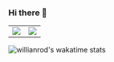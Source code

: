 ### Hi there 👋

<!--
**Fayst2D/Fayst2D** is a ✨ _special_ ✨ repository because its `README.md` (this file) appears on your GitHub profile.

Here are some ideas to get you started:

- 🔭 I’m currently working on ...
- 🌱 I’m currently learning ...
- 👯 I’m looking to collaborate on ...
- 🤔 I’m looking for help with ...
- 💬 Ask me about ...
- 📫 How to reach me: ...
- 😄 Pronouns: ...
- ⚡ Fun fact: ...
-->
<p align="center">
  <body bgcolour=white>
    <table>
  <tr>
      <td><img src ="https://github-readme-stats.vercel.app/api?username=Fayst2D&show_icons=true&hide_border=true&theme=radical"/</td>
      <td><img src ="https://github-readme-stats.vercel.app/api/top-langs/?username=Fayst2D&layout=compact&hide=QMake&hide_border=true&theme=radical"/></td>
  </tr>   
</table>
  </body>
</p>





![willianrod's wakatime stats](https://github-readme-stats.vercel.app/api/wakatime?username=Fayst2D&theme=radical)

